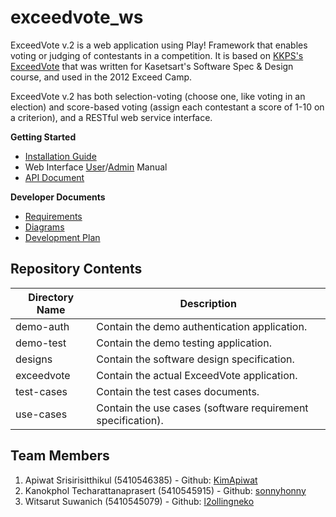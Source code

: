 exceedvote_ws
=============

ExceedVote v.2 is a web application using Play! Framework that enables voting or judging of contestants in a competition. It is based on [KKPS's ExceedVote](https://github.com/KKPS/exceedvote) that was written for Kasetsart's Software Spec & Design course, and used in the 2012 Exceed Camp.

ExceedVote v.2 has both selection-voting (choose one, like voting in an election) and score-based voting (assign each contestant a score of 1-10 on a criterion), and a RESTful web service interface.

**Getting Started**

* [Installation Guide](https://github.com/AKWEXV/exceedvote_ws/wiki/Installation-Guide)
* Web Interface [User](https://github.com/AKWEXV/exceedvote_ws/wiki/User-Web-Manual)/[Admin](https://github.com/AKWEXV/exceedvote_ws/wiki/Admin-Web-Manual) Manual
* [API Document](https://github.com/AKWEXV/exceedvote_ws/wiki/API-Document)

**Developer Documents**

* [Requirements](https://github.com/AKWEXV/exceedvote_ws/wiki/Requirement)
* [Diagrams](https://github.com/AKWEXV/exceedvote_ws/wiki/Diagrams)
* [Development Plan](https://github.com/AKWEXV/exceedvote_ws/wiki/Development-Plan)

Repository Contents
-------------
| Directory Name | Description |
| -------------- | ----------- |
| demo-auth      | Contain the demo authentication application. |
| demo-test      | Contain the demo testing application. |
| designs        | Contain the software design specification. |
| exceedvote     | Contain the actual ExceedVote application. |
| test-cases     | Contain the test cases documents. |
| use-cases      | Contain the use cases (software requirement specification). |

Team Members
-------------
1. Apiwat Srisirisitthikul (5410546385) - Github: [KimApiwat](https://github.com/KimApiwat)
2. Kanokphol Techarattanaprasert (5410545915) - Github: [sonnyhonny](https://github.com/sonnyhonny)
3. Witsarut Suwanich (5410545079) - Github: [l2ollingneko](https://github.com/l2ollingneko)
